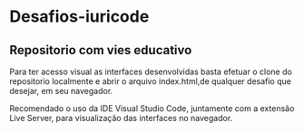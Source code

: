 # Desafios-iuricode
## Repositorio com vies educativo

<p>Para ter acesso visual as interfaces desenvolvidas basta efetuar o clone do repositorio localmente e abrir o arquivo index.html,de qualquer desafio que desejar, em seu navegador.<p/>

<p>Recomendado o uso da IDE Visual Studio Code, juntamente com a extensão Live Server, para visualização das interfaces no navegador.<p/>
